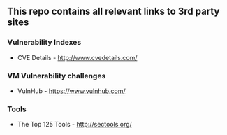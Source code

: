 ## This repo contains all relevant links to 3rd party sites

### Vulnerability Indexes
- CVE Details - http://www.cvedetails.com/

### VM Vulnerability challenges
- VulnHub - https://www.vulnhub.com/


### Tools
- The Top 125 Tools - http://sectools.org/
